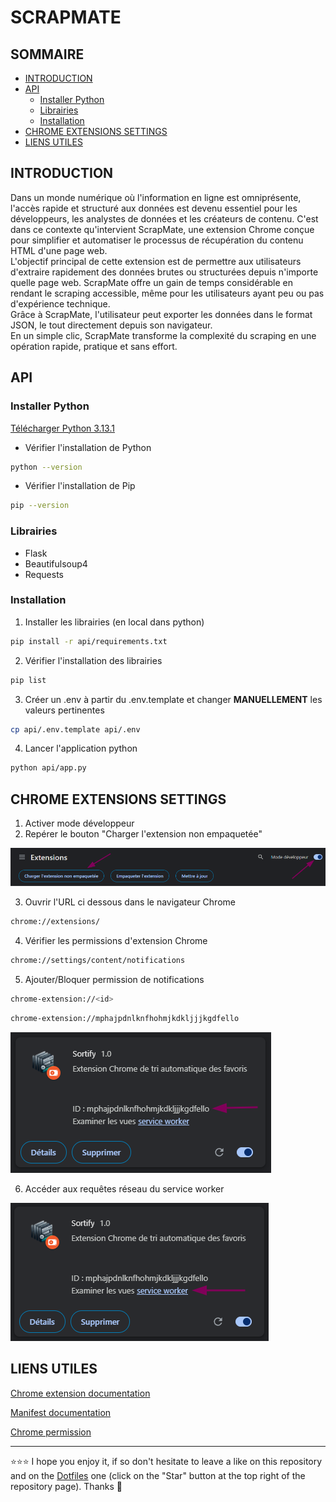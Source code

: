 # SCRAPMATE

## SOMMAIRE
- [INTRODUCTION](#introduction)
- [API](#api)
  - [Installer Python](#installer-python)
  - [Librairies](#librairies)
  - [Installation](#installation)
- [CHROME EXTENSIONS SETTINGS](#chrome-extensions-settings)
- [LIENS UTILES](#liens-utiles)

## INTRODUCTION
Dans un monde numérique où l'information en ligne est omniprésente, l'accès rapide et structuré aux données est devenu essentiel pour les développeurs, les analystes de données et les créateurs de contenu. C'est dans ce contexte qu'intervient ScrapMate, une extension Chrome conçue pour simplifier et automatiser le processus de récupération du contenu HTML d'une page web.  
L'objectif principal de cette extension est de permettre aux utilisateurs d'extraire rapidement des données brutes ou structurées depuis n'importe quelle page web. ScrapMate offre un gain de temps considérable en rendant le scraping accessible, même pour les utilisateurs ayant peu ou pas d'expérience technique.  
Grâce à ScrapMate, l'utilisateur peut exporter les données dans le format JSON, le tout directement depuis son navigateur.  
En un simple clic, ScrapMate transforme la complexité du scraping en une opération rapide, pratique et sans effort.  

## API
### Installer Python
[Télécharger Python 3.13.1](https://www.python.org/downloads/)

- Vérifier l'installation de Python
```bash
python --version
```
- Vérifier l'installation de Pip
```bash
pip --version
```
### Librairies
- Flask
- Beautifulsoup4
- Requests

### Installation
1. Installer les librairies (en local dans python)
```bash
pip install -r api/requirements.txt
```
2. Vérifier l'installation des librairies
```bash
pip list
```
3. Créer un .env à partir du .env.template et changer **MANUELLEMENT** les valeurs pertinentes
```bash
cp api/.env.template api/.env
```
4. Lancer l'application python
```bash
python api/app.py
```

## CHROME EXTENSIONS SETTINGS
1. Activer mode développeur
2. Repérer le bouton "Charger l'extension non empaquetée"

![Chrome extension settings](https://github.com/EmmanuelLefevre/MarkdownImg/blob/main/chrome_settings.png)

3. Ouvrir l'URL ci dessous dans le navigateur Chrome
```bash
chrome://extensions/
```
4. Vérifier les permissions d'extension Chrome
```bash
chrome://settings/content/notifications
```
5. Ajouter/Bloquer permission de notifications
```bash
chrome-extension://<id>
```
```bash
chrome-extension://mphajpdnlknfhohmjkdkljjjkgdfello
```
![Chrome extension id](https://github.com/EmmanuelLefevre/MarkdownImg/blob/main/chrome_extension_id.png)

6. Accéder aux requêtes réseau du service worker

![Chrome extension requête](https://github.com/EmmanuelLefevre/MarkdownImg/blob/main/chrome_extension_requête.png)

## LIENS UTILES
[Chrome extension documentation](https://developer.chrome.com/docs/extensions/reference?hl=fr)  

[Manifest documentation](https://developer.chrome.com/docs/extensions/reference/manifest?hl=fr)  

[Chrome permission](https://developer.chrome.com/docs/extensions/reference/api/permissions?hl=fr)  

***

⭐⭐⭐ I hope you enjoy it, if so don't hesitate to leave a like on this repository and on the [Dotfiles](https://github.com/EmmanuelLefevre/Dotfiles) one (click on the "Star" button at the top right of the repository page). Thanks 🤗
